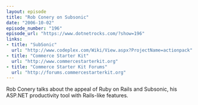 ```yaml
---
layout: episode
title: "Rob Conery on Subsonic"
date: "2006-10-02"
episode_number: "196"
episode_url: "https://www.dotnetrocks.com/?show=196"
links:
- title: "SubSonic"
  url: "http://www.codeplex.com/Wiki/View.aspx?ProjectName=actionpack"
- title: "Commerce Starter Kit"
  url: "http://www.commercestarterkit.org"
- title: "Commerce Starter Kit Forums"
  url: "http://forums.commercestarterkit.org"
---
```


Rob Conery talks about the appeal of Ruby on Rails and Subsonic, his ASP.NET productivity tool with Rails-like features.
